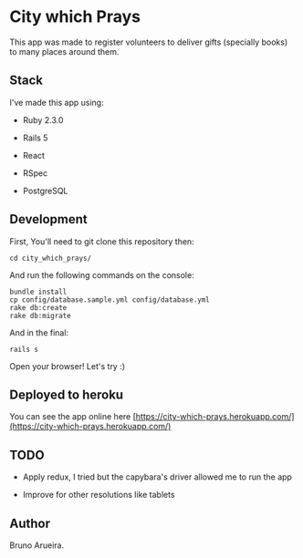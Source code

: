 # City which Prays

This app was made to register volunteers to deliver gifts (specially books) to many places around them.

## Stack

I've made this app using:

* Ruby 2.3.0

* Rails 5

* React

* RSpec

* PostgreSQL

## Development

First, You'll need to git clone this repository then:

	cd city_which_prays/

And run the following commands on the console:

	bundle install
	cp config/database.sample.yml config/database.yml
	rake db:create
	rake db:migrate

And in the final:

	rails s

Open your browser! Let's try :)

## Deployed to heroku

You can see the app online here [https://city-which-prays.herokuapp.com/](https://city-which-prays.herokuapp.com/)

## TODO

* Apply redux, I tried but the capybara's driver allowed me to run the app

* Improve for other resolutions like tablets

## Author

Bruno Arueira.